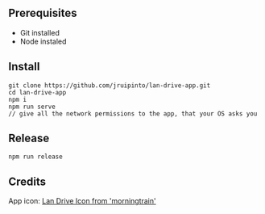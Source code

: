 ## Prerequisites

- Git installed
- Node instaled

## Install
```
git clone https://github.com/jruipinto/lan-drive-app.git
cd lan-drive-app
npm i
npm run serve
// give all the network permissions to the app, that your OS asks you
```

## Release

```
npm run release
```

## Credits
App icon: [Lan Drive Icon from 'morningtrain'](https://www.iconfinder.com/morningtrain)